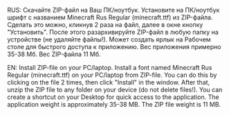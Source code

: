 RUS:
Скачайте ZIP-файл на Ваш ПК/ноутбук. 
Установите на ПК/ноутбук шрифт с названием Minecraft Rus Regular (minecraft.ttf) из ZIP-файла. 
Сделать это можно, кликнув 2 раза на файл, далее в окне кнопку "Установить". 
После этого разархивируйте ZIP-файл в любую папку на устройстве (не удаляйте файлы!). 
Может создать ярлык на Рабочем столе для быстрого доступа к приложению. 
Вес приложения примерно 35-38 Мб. 
Вес ZIP-файла 11 Мб. 

EN: 
Install ZIP-file on your PC/laptop. 
Install a font named Minecraft Rus Regular (minecraft.ttf) on your PC/laptop from ZIP-file. 
You can do this by clicking on the file 2 times, then click "Install" in the window. 
After that, unzip the ZIP file to any folder on your device (do not delete files!). 
You can create a shortcut on your Desktop for quick access to the application. 
The application weight is approximately 35-38 MB. 
The ZIP file weight is 11 MB. 
